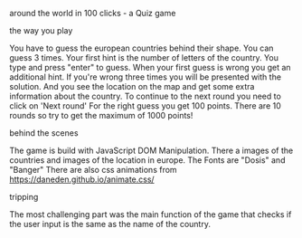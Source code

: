 around the world in 100 clicks - a Quiz game

the way you play

You have to guess the european countries behind their shape. You can guess 3 times.
Your first hint is the number of letters of the country.
You type and press "enter" to guess.
When your first guess is wrong you get an additional hint.
If you're wrong three times you will be presented with the solution.
And you see the location on the map and get some extra information about the country.
To continue to the next round you need to click on 'Next round'
For the right guess you get 100 points.
There are 10 rounds so try to get the maximum of 1000 points!

behind the scenes

The game is build with JavaScript DOM Manipulation. There a images of the countries and images of the location in europe.
The Fonts are "Dosis" and "Banger"
There are also css animations from https://daneden.github.io/animate.css/

tripping

The most challenging part was the main function of the game that checks if the user input is the same as the name of the country.
